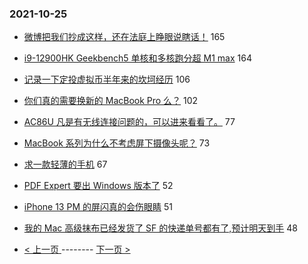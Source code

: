 ### 2021-10-25 
- [微博把我们抄成这样，还在法庭上睁眼说瞎话！](https://www.v2ex.com/t/810217) 165
- [i9-12900HK Geekbench5 单核和多核跑分超 M1 max](https://www.v2ex.com/t/810190) 164
- [记录一下定投虚拟币半年来的坎坷经历](https://www.v2ex.com/t/810271) 106
- [你们真的需要换新的 MacBook Pro 么？](https://www.v2ex.com/t/810193) 102
- [AC86U 凡是有无线连接问题的，可以进来看看了。](https://www.v2ex.com/t/810238) 77
- [MacBook 系列为什么不考虑屏下摄像头呢？](https://www.v2ex.com/t/810249) 73
- [求一款轻薄的手机](https://www.v2ex.com/t/810297) 67
- [PDF Expert 要出 Windows 版本了](https://www.v2ex.com/t/810229) 52
- [iPhone 13 PM 的屏闪真的会伤眼睛](https://www.v2ex.com/t/810330) 51
- [我的 Mac 高级抹布已经发货了 SF 的快递单号都有了,预计明天到手](https://www.v2ex.com/t/810247) 48 

- [ < 上一页 ](https://github.com/able8/v2ex-hot-record/blob/master/2021-10-24.md) -------- [ 下一页 > ](https://github.com/able8/v2ex-hot-record/blob/master/2021-10-26.md)